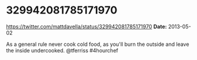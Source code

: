# 329942081785171970
https://twitter.com/mattdavella/status/329942081785171970
**Date:** 2013-05-02

As a general rule never cook cold food, as you'll burn the outside and leave the inside undercooked. @tferriss #4hourchef
